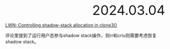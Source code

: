 <div style="text-align:right; font-size:3em;">2024.03.04</div>

[LWN: Controlling shadow-stack allocation in clone3()](https://lwn.net/Articles/953794/)

评论里提到了运行用户态参与shadow stack操作，则rr和criu则需要考虑恢复shadow stack。
